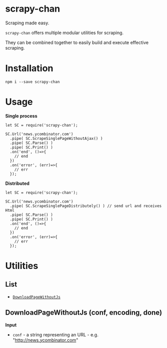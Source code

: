 # scrapy-chan

Scraping made easy.

`scrapy-chan` offers multiple modular utilities for scraping. 

They can be combined together to easily build and execute effective scraping.

# Installation

`npm i --save scrapy-chan`

# Usage

**Single process**

```
let SC = require('scrapy-chan');

SC.Url('news.ycombinator.com')
  .pipe( SC.ScrapeSinglePageWithoutAjax() )
  .pipe( SC.Parse() )
  .pipe( SC.Print() )
  .on('end', ()=>{
    // end  
  })
  .on('error', (err)=>{
    // err
  });
```

**Distributed**
```
let SC = require('scrapy-chan');

SC.Url('news.ycombinator.com')
  .pipe( SC.ScrapeSinglePageDistributely() ) // send url and receives Html
  .pipe( SC.Parse() )
  .pipe( SC.Print() )
  .on('end', ()=>{
    // end  
  })
  .on('error', (err)=>{
    // err
  });
```

# Utilities

## List

* [`DownloadPageWithoutJs`](#DownloadPageWithoutJs)

## DownloadPageWithoutJs (conf, encoding, done)

**Input**

* `conf` - a string representing an URL - e.g. "http://news.ycombinator.com"
